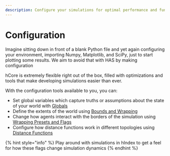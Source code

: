 ```yaml
---
description: Configure your simulations for optimal performance and functionality
---
```


# Configuration

Imagine sitting down in front of a blank Python file and yet again configuring your environment, importing Numpy, Matplotlib, and SciPy, just to start plotting some results. We aim to avoid that with HAS by making configuration

hCore is extremely flexible right out of the box, filled with optimizations and tools that make developing simulations easier than ever.

With the configuration tools available to you, you can:

* Set global variables which capture truths or assumptions about the state of your world with [Globals](basic-properties.md)
* Define the extents of the world using [Bounds and Wrapping](topology/bounds-and-wrapping.md)
* Change how agents interact with the borders of the simulation using [Wrapping Presets and Flags](topology/wrapping-presets-and-flags.md)
* Configure how distance functions work in different topologies using [Distance Functions](topology/distance-functions.md)

{% hint style="info" %}
Play around with simulations in hIndex to get a feel for how these flags change simulation dynamics
{% endhint %}

